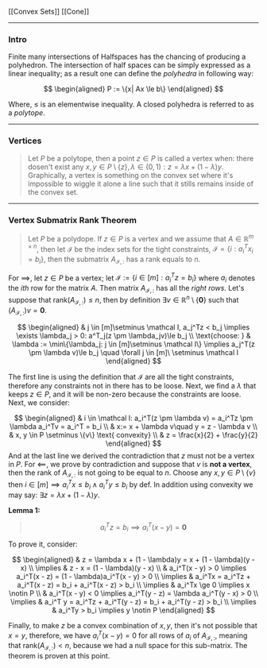 [[Convex Sets]]
[[Cone]]


---- 
### **Intro**

Finite many intersections of Halfspaces has the chancing of producing a polyhedron. The intersection of half spaces can be simply expressed as a linear inequality; as a result one can define the *polyhedra* in following way: 

$$
\begin{aligned}
    P := \{x| Ax \le b\}
\end{aligned}
$$

Where, $\le$ is an elementwise inequality. A closed polyhedra is referred to as a *polytope*. 



--- 
### **Vertices**

> Let $P$ be a polytope, then a point $z\in P$ is called a vertex when: there dosen't exist any $x, y\in P\setminus\{z\}, \lambda \in (0, 1): z = \lambda x + (1 - \lambda)y$. Graphically, a vertex is something on the convex set where it's impossible to wiggle it alone a line such that it stills remains inside of the convex set. 

---
### **Vertex Submatrix Rank Theorem**

> Let $P$ be a polydope. If $z\in P$ is a vertex and we assume that $A\in \mathbb R^{m\times n}$, then let $\mathcal I$ be the index sets for the tight constraints, $\mathcal I =\{i: a_i^Tx_i = b_i\}$, then the submatrix $A_{\mathcal I, :}$ has a rank equals to $n$. 


For $\implies$, let $z\in P$ be a vertex; let $\mathcal I := \{i\in [m]: a_i^Tz = b_i\}$ where $a_i$ denotes the $ith$ row for the matrix $A$. Then matrix $A_{\mathcal I, :}$ has all the *right rows*. Let's suppose that $\text{rank}(A_{\mathcal I, :})\le n$, then by definition $\exists v \in \mathbb R^n\setminus\{\mathbf 0\}$ such that $(A_{\mathcal I, :})v = \mathbf 0$. 

$$
\begin{aligned}
    & j \in [m]\setminus \mathcal I, a_j^Tz < b_j \implies 
    \exists \lambda_j > 0: a^T_j(z \pm \lambda_jv)\le b_j
    \\
    \text{choose: } & \lambda := \min\{\lambda_j: j \in [m]\setminus \mathcal I\}
    \implies 
    a_j^T(z \pm \lambda v)\le b_j \quad \forall j \in [m]\ \setminus \mathcal I
\end{aligned}
$$

The first line is using the definition that $\mathcal I$ are all the tight constraints, therefore any constraints not in there has to be loose. Next, we find a $\lambda$ that keeps $z\in P$, and it will be non-zero because the constraints are loose. Next, we consider: 

$$
\begin{aligned}
    & i \in \mathcal I: a_i^T(z \pm \lambda v) = a_i^Tz \pm \lambda a_i^Tv = a_i^T = b_i
    \\
    & x:= x + \lambda v\quad y = z - \lambda v
    \\
    & x, y \in P \setminus \{v\} \text{ convexity}
    \\
    & z = \frac{x}{2} + \frac{y}{2} 
\end{aligned}
$$
And at the last line we derived the contradiction that $z$ must not be a vertex in $P$. For $\impliedby$, we prove by contradiction and suppose that $v$ is **not a vertex**, then the rank of $A_{\mathcal I, :}$ is not going to be equal to $n$. Choose any $x, y\in P\setminus \{v\}$ then $i\in [m]\implies a_i^Tx \le b_i\wedge a_i^Ty \le b_i$ by def. In addition using convexity we may say: $\exists z = \lambda x + (1 - \lambda)y$. 

**Lemma 1:** 

> $$a_i^Tz = b_i \implies a_i^T(x - y) = \mathbf 0$$

To prove it, consider: 

$$
\begin{aligned}
    & z = \lambda x + (1 - \lambda)y = x + (1 - \lambda)(y - x)
    \\
    \implies & z - x = (1 - \lambda)(y - x)
    \\
    & a_i^T(x - y) > 0 \implies a_i^T(x - z) = (1 - \lambda)a_i^T(x - y) > 0
    \\
    \implies & a_i^Tx = a_i^Tz + a_i^T(x - z) = b_i + a_i^T(x - z) > b_i
    \\
    \implies &  a_i^Tx \ge 0 \implies x \notin P
    \\
    & a_i^T(x - y) < 0 \implies a_i^T(y - z) = \lambda a_i^T(y - x) > 0
    \\
    \implies & 
    a_i^T y = a_i^Tz + a_i^T(y - z) = b_i + a_i^T(y - z) > b_i
    \\
    \implies & a_i^Ty > b_i \implies y \notin P
\end{aligned}
$$

Finally, to make $z$ be a convex combination of $x, y$, then it's not possible that $x = y$, therefore, we have $a_i^T(x - y) = 0$ for all rows of $a_i$ of $A_{\mathcal I, :}$, meaning that $\text{rank}(A_{\mathcal I, :})< n$, because we had a null space for this sub-matrix. The theorem is proven at this point. 

